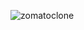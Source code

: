 ![zomatoclone](https://github.com/vaaluvishnu5146/zomatoclone/assets/22257731/ed96a631-b5e1-42a0-9f97-4573b0a704f7)
